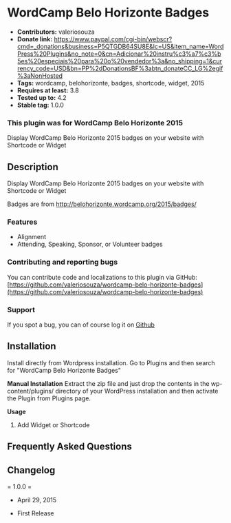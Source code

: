 # WordCamp Belo Horizonte Badges #
+ **Contributors:** valeriosouza
+ **Donate link:** https://www.paypal.com/cgi-bin/webscr?cmd=_donations&business=P5QTGDB64SU8E&lc=US&item_name=WordPress%20Plugins&no_note=0&cn=Adicionar%20instru%c3%a7%c3%b5es%20especiais%20para%20o%20vendedor%3a&no_shipping=1&currency_code=USD&bn=PP%2dDonationsBF%3abtn_donateCC_LG%2egif%3aNonHosted
+ **Tags:** wordcamp, belohorizonte, badges, shortcode, widget, 2015
+ **Requires at least:** 3.8
+ **Tested up to:** 4.2
+ **Stable tag:** 1.0.0

### This plugin was for WordCamp Belo Horizonte 2015

Display WordCamp Belo Horizonte 2015 badges on your website with Shortcode or Widget

## Description ##

Display WordCamp Belo Horizonte 2015 badges on your website with Shortcode or Widget

Badges are from http://belohorizonte.wordcamp.org/2015/badges/

### Features ###
+ Alignment
+ Attending, Speaking, Sponsor, or Volunteer badges

### Contributing and reporting bugs ###

You can contribute code and localizations to this plugin via GitHub: [https://github.com/valeriosouza/wordcamp-belo-horizonte-badges](https://github.com/valeriosouza/wordcamp-belo-horizonte-badges)

### Support ###

If you spot a bug, you can of course log it on [Github](https://github.com/valeriosouza/wordcamp-belo-horizonte-badges/issues)


## Installation ##

Install directly from Wordpress installation.  Go to Plugins and then search for "WordCamp Belo Horizonte Badges"

**Manual Installation**
Extract the zip file and just drop the contents in the wp-content/plugins/ directory of your WordPress installation and then activate the Plugin from Plugins page.

**Usage**
1. Add Widget or Shortcode

## Frequently Asked Questions ##

## Changelog ##

= 1.0.0 = 
* April 29, 2015
- First Release
